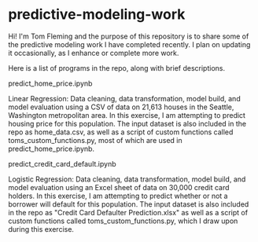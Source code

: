 # predictive-modeling-work

Hi! I'm Tom Fleming and the purpose of this repository is to share some of the predictive modeling work I have completed recently. I plan on updating it occasionally, as I enhance or complete more work.

Here is a list of programs in the repo, along with brief descriptions.


predict_home_price.ipynb

Linear Regression: Data cleaning, data transformation, model build, and model evaluation using a CSV of data on 21,613 houses in the Seattle, Washington metropolitan area. In this exercise, I am attempting to predict housing price for this population. The input dataset is also included in the repo as home_data.csv, as well as a script of custom functions called toms_custom_functions.py, most of which are used in predict_home_price.ipynb.

predict_credit_card_default.ipynb

Logistic Regression: Data cleaning, data transformation, model build, and model evaluation using an Excel sheet of data on 30,000 credit card holders. In this exercise, I am attempting to predict whether or not a borrower will default for this population. The input dataset is also included in the repo as "Credit Card Defaulter Prediction.xlsx" as well as a script of custom functions called toms_custom_functions.py, which I draw upon during this exercise.

